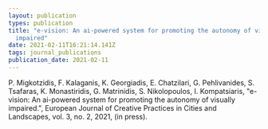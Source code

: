 ```yaml
---
layout: publication
types: publication
title: "e-vision: An ai-powered system for promoting the autonomy of visually
  impaired"
date: 2021-02-11T16:21:14.141Z
tags: journal_publications
publication_date: 2021-02-11
---
```

P. Migkotzidis, F. Kalaganis, K. Georgiadis, E. Chatzilari, G. Pehlivanides, S. Tsafaras, K. Monastiridis, G. Matrinidis, S. Nikolopoulos, I. Kompatsiaris, "e-vision: An ai-powered system for promoting the autonomy of visually impaired.", European Journal of Creative Practices in Cities and Landscapes, vol. 3, no. 2, 2021, (in press).